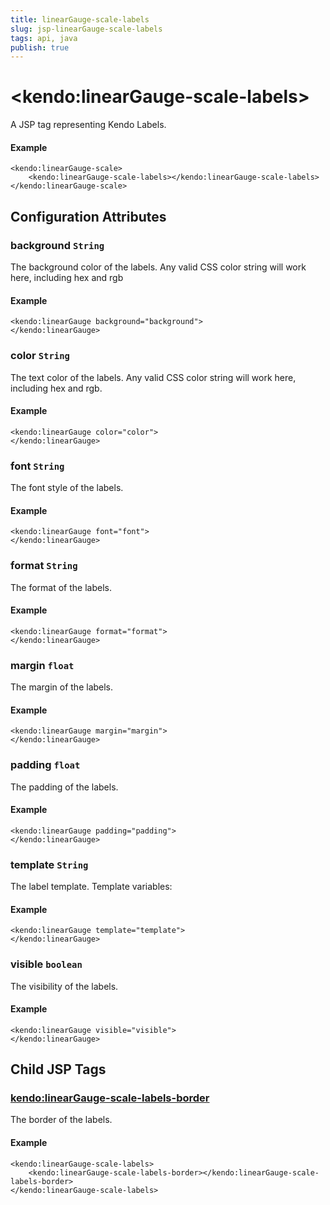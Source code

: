```yaml
---
title: linearGauge-scale-labels
slug: jsp-linearGauge-scale-labels
tags: api, java
publish: true
---
```


# \<kendo:linearGauge-scale-labels\>
A JSP tag representing Kendo Labels.

#### Example
    <kendo:linearGauge-scale>
        <kendo:linearGauge-scale-labels></kendo:linearGauge-scale-labels>
    </kendo:linearGauge-scale>


## Configuration Attributes


### background `String`

The background color of the labels.
Any valid CSS color string will work here, including hex and rgb

#### Example
    <kendo:linearGauge background="background">
    </kendo:linearGauge>



### color `String`

The text color of the labels.
Any valid CSS color string will work here, including hex and rgb.

#### Example
    <kendo:linearGauge color="color">
    </kendo:linearGauge>



### font `String`

The font style of the labels.

#### Example
    <kendo:linearGauge font="font">
    </kendo:linearGauge>



### format `String`

The format of the labels.

#### Example
    <kendo:linearGauge format="format">
    </kendo:linearGauge>



### margin `float`

The margin of the labels.

#### Example
    <kendo:linearGauge margin="margin">
    </kendo:linearGauge>



### padding `float`

The padding of the labels.

#### Example
    <kendo:linearGauge padding="padding">
    </kendo:linearGauge>



### template `String`

The label template.
Template variables:

#### Example
    <kendo:linearGauge template="template">
    </kendo:linearGauge>



### visible `boolean`

The visibility of the labels.

#### Example
    <kendo:linearGauge visible="visible">
    </kendo:linearGauge>



## Child JSP Tags

### [kendo:linearGauge-scale-labels-border](/api/wrappers/jsp/lineargauge/scale-labels-border)

The border of the labels.

#### Example

    <kendo:linearGauge-scale-labels>
        <kendo:linearGauge-scale-labels-border></kendo:linearGauge-scale-labels-border>
    </kendo:linearGauge-scale-labels>
 

